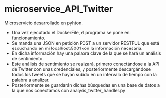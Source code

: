 # microservice_API_Twitter

Microservicio desarrollado en pyhton.

- Una vez ejecutado el DockerFile, el programa se pone en funcionamiento.
- Se manda una JSON en petición POST a un servidor RESTFUL que está escuchando en mi localhost:5001 con la información necesaria.
- En dicha información hay una palabra clave de la que se hará un análisis de sentimiento.
- Este análisis de sentimiento se realizará, primero conectándose a la API de Twitter con unas credenciales, y posteriormente descargándose todos los tweets que se hayan subido en un intervalo de tiempo con la palabra a analizar.
- Posteriormente se guardarán dichas búsquedas en una base de datos a la que nos conectamos con analysis_twitter_handler.py

